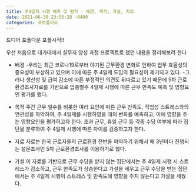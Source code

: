 ```yaml
---
title: 주4일제 시행 예측 및 평가 - 배경, 목적, 가설, 자료
date: 2021-06-30 23:56:28 -0400
categories: 포트폴리오
---
```

드디어 포폴다운 포폴시작!!

우선 처음으로 대가대에서 실무자 양성 과정 프로젝트로 했던 내용을 정리해보려 한다

* 배경
-우리는 최근 코로나19로부터 야기된 근무환경 변화로 인하여 업무 효율성의 중요성이 부상하고 있으며
이에 따른 주 4일제 도입의 필요성이 제기되고 있다.
-그러나 생산성 및 급여 감소에 따른 부정적인 의견도 뒤따르고 있기 때문에
5차 근로환경조사자료를 기반으로 업종별주 4일제 시행에 따른 근무 만족도 예측 및 영향요인 평가를 했다.


* 목적
주간 근무 일수를 비롯한 여러 요인에 따른 근무 만족도, 직업성 스트레스와의 연관성을 파악하여,
주 4일제를 시행하였을 때의 변화를 예측하고, 이에 영향을 주는 영향요인을 평가하고자 한다.
초과 근무, 휴일 근무 등 각종 수당 여부에 따라 집단을 분류하여 주 4일제 시행에 따른 차이를 검증하고자 한다.


* 자료
자료는 한국 근로자들의 근로환경 전반을 파악하기 위해서 매 3년마다 진행되는 설문조사인 5차 근로환경조사를 이용하기로 했다.


* 가설
이 자료를 기반으로 근무 수당을 받지 않는 집단에서는 주 4일제 시행 시 스트레스가 감소하고,
근무 만족도가 상승한다고 가설을 세우고
근무 수당을 받는 집단에서는 주 4일제 시행이 스트레스 및 만족도에 영향을 주지 않는다고 가설을 세웠다.

